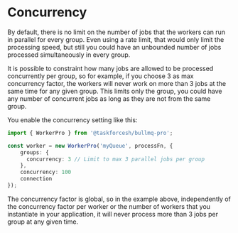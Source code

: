 # Concurrency

By default, there is no limit on the number of jobs that the workers can run in parallel for every group. Even using a rate limit, that would only limit the processing speed, but still you could have an unbounded number of jobs processed simultaneously in every group.

It is possible to constraint how many jobs are allowed to be processed concurrently per group, so for example, if you choose 3 as max concurrency factor, the workers will never work on more than 3 jobs at the same time for any given group. This limits only the group, you could have any number of concurrent jobs as long as they are not from the same group.

You enable the concurrency setting like this:

```typescript
import { WorkerPro } from '@taskforcesh/bullmq-pro';

const worker = new WorkerPro('myQueue', processFn, {
    groups: {
      concurrency: 3 // Limit to max 3 parallel jobs per group
    },
    concurrency: 100
    connection
});
```

The concurrency factor is global, so in the example above, independently of the concurrency factor per worker or the number of workers that you instantiate in your application, it will never process more than 3 jobs per group at any given time.

